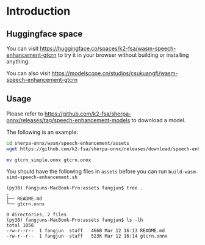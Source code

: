 # Introduction

## Huggingface space

You can visit https://huggingface.co/spaces/k2-fsa/wasm-speech-enhancement-gtcrn
to try it in your browser without building or installing anything.

You can also visit
https://modelscope.cn/studios/csukuangfj/wasm-speech-enhancement-gtcrn

## Usage

Please refer to
https://github.com/k2-fsa/sherpa-onnx/releases/tag/speech-enhancement-models
to download a model.

The following is an example:

```bash
cd sherpa-onnx/wasm/speech-enhancement/assets
wget https://github.com/k2-fsa/sherpa-onnx/releases/download/speech-enhancement-models/gtcrn_simple.onnx

mv gtcrn_simple.onnx gtcrn.onnx
```

You should have the following files in `assets` before you can run
`build-wasm-simd-speech-enhancement.sh`

```
(py38) fangjuns-MacBook-Pro:assets fangjun$ tree .
.
├── README.md
└── gtcrn.onnx

0 directories, 2 files
(py38) fangjuns-MacBook-Pro:assets fangjun$ ls -lh
total 1056
-rw-r--r--  1 fangjun  staff   466B Mar 12 16:13 README.md
-rw-r--r--  1 fangjun  staff   523K Mar 12 16:14 gtcrn.onnx
```
